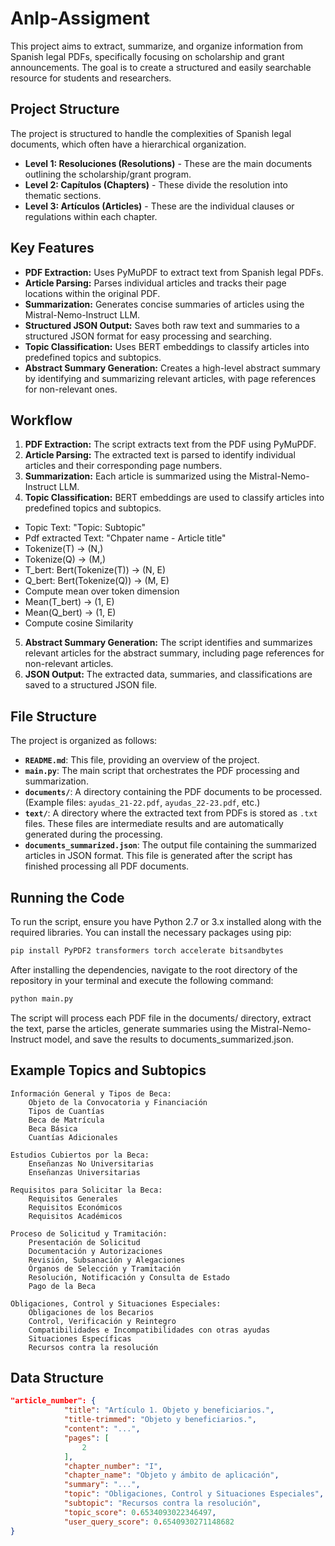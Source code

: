 # Anlp-Assigment

This project aims to extract, summarize, and organize information from Spanish legal PDFs, specifically focusing on scholarship and grant announcements. The goal is to create a structured and easily searchable resource for students and researchers.

## Project Structure

The project is structured to handle the complexities of Spanish legal documents, which often have a hierarchical organization.  

- **Level 1: Resoluciones (Resolutions)** - These are the main documents outlining the scholarship/grant program.  
- **Level 2: Capítulos (Chapters)** - These divide the resolution into thematic sections.  
- **Level 3: Artículos (Articles)** - These are the individual clauses or regulations within each chapter.

## Key Features

- **PDF Extraction:** Uses PyMuPDF to extract text from Spanish legal PDFs.  
- **Article Parsing:** Parses individual articles and tracks their page locations within the original PDF.  
- **Summarization:** Generates concise summaries of articles using the Mistral-Nemo-Instruct LLM.  
- **Structured JSON Output:** Saves both raw text and summaries to a structured JSON format for easy processing and searching.  
- **Topic Classification:** Uses BERT embeddings to classify articles into predefined topics and subtopics.  
- **Abstract Summary Generation:** Creates a high-level abstract summary by identifying and summarizing relevant articles, with page references for non-relevant ones.

## Workflow

1. **PDF Extraction:** The script extracts text from the PDF using PyMuPDF.  
2. **Article Parsing:** The extracted text is parsed to identify individual articles and their corresponding page numbers.  
3. **Summarization:** Each article is summarized using the Mistral-Nemo-Instruct LLM.  
4. **Topic Classification:** BERT embeddings are used to classify articles into predefined topics and subtopics.  

- Topic Text: "Topic: Subtopic"  
- Pdf extracted Text: "Chpater name - Article title"  
- Tokenize(T) -> (N,)  
- Tokenize(Q) -> (M,)  
- T\_bert: Bert(Tokenize(T)) -> (N, E)  
- Q\_bert: Bert(Tokenize(Q)) -> (M, E)  
- Compute mean over token dimension  
- Mean(T\_bert) -> (1, E)  
- Mean(Q\_bert) -> (1, E)
- Compute cosine Similarity

5. **Abstract Summary Generation:**  The script identifies and summarizes relevant articles for the abstract summary, including page references for non-relevant articles.  
6. **JSON Output:** The extracted data, summaries, and classifications are saved to a structured JSON file.

## File Structure

The project is organized as follows:

- **`README.md`**: This file, providing an overview of the project.  
- **`main.py`**: The main script that orchestrates the PDF processing and summarization.  
- **`documents/`**: A directory containing the PDF documents to be processed.  (Example files: `ayudas_21-22.pdf`, `ayudas_22-23.pdf`, etc.)  
- **`text/`**: A directory where the extracted text from PDFs is stored as `.txt` files. These files are intermediate results and are automatically generated during the processing.  
- **`documents_summarized.json`**: The output file containing the summarized articles in JSON format. This file is generated after the script has finished processing all PDF documents.  

## Running the Code

To run the script, ensure you have Python 2.7 or 3.x installed along with the required libraries.  You can install the necessary packages using pip:

```bash
pip install PyPDF2 transformers torch accelerate bitsandbytes
```

After installing the dependencies, navigate to the root directory of the repository in your terminal and execute the following command:

```bash
python main.py
```

The script will process each PDF file in the documents/ directory, extract the text, parse the articles, generate summaries using the Mistral-Nemo-Instruct model, and save the results to documents_summarized.json.

## Example Topics and Subtopics

```
Información General y Tipos de Beca:
    Objeto de la Convocatoria y Financiación
    Tipos de Cuantías
    Beca de Matrícula 
    Beca Básica
    Cuantías Adicionales

Estudios Cubiertos por la Beca:
    Enseñanzas No Universitarias
    Enseñanzas Universitarias

Requisitos para Solicitar la Beca:
    Requisitos Generales
    Requisitos Económicos
    Requisitos Académicos

Proceso de Solicitud y Tramitación:
    Presentación de Solicitud
    Documentación y Autorizaciones
    Revisión, Subsanación y Alegaciones
    Órganos de Selección y Tramitación
    Resolución, Notificación y Consulta de Estado
    Pago de la Beca

Obligaciones, Control y Situaciones Especiales:
    Obligaciones de los Becarios
    Control, Verificación y Reintegro
    Compatibilidades e Incompatibilidades con otras ayudas
    Situaciones Específicas
    Recursos contra la resolución
```

## Data Structure

```json
"article_number": {
            "title": "Artículo 1. Objeto y beneficiarios.",
            "title-trimmed": "Objeto y beneficiarios.",
            "content": "...",
            "pages": [
                2
            ],
            "chapter_number": "I",
            "chapter_name": "Objeto y ámbito de aplicación",
            "summary": "...",
            "topic": "Obligaciones, Control y Situaciones Especiales",
            "subtopic": "Recursos contra la resolución",
            "topic_score": 0.6534093022346497,
            "user_query_score": 0.6540930271148682
}
